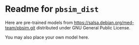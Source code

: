 # Readme for `pbsim_dist`

Here are pre-trained models from <https://salsa.debian.org/med-team/pbsim.git> distributed under GNU General Public
License.

You may also place your own model here.
